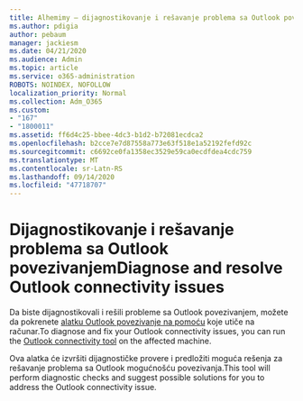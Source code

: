 ```yaml
---
title: Alhemimy – dijagnostikovanje i rešavanje problema sa Outlook povezivanjem
ms.author: pdigia
author: pebaum
manager: jackiesm
ms.date: 04/21/2020
ms.audience: Admin
ms.topic: article
ms.service: o365-administration
ROBOTS: NOINDEX, NOFOLLOW
localization_priority: Normal
ms.collection: Adm_O365
ms.custom:
- "167"
- "1800011"
ms.assetid: ff6d4c25-bbee-4dc3-b1d2-b72081ecdca2
ms.openlocfilehash: b2cce7e7d87558a773e63f518e1a52192fefd92c
ms.sourcegitcommit: c6692ce0fa1358ec3529e59ca0ecdfdea4cdc759
ms.translationtype: MT
ms.contentlocale: sr-Latn-RS
ms.lasthandoff: 09/14/2020
ms.locfileid: "47718707"
---
```

# <a name="diagnose-and-resolve-outlook-connectivity-issues"></a><span data-ttu-id="7cc38-102">Dijagnostikovanje i rešavanje problema sa Outlook povezivanjem</span><span class="sxs-lookup"><span data-stu-id="7cc38-102">Diagnose and resolve Outlook connectivity issues</span></span>

<span data-ttu-id="7cc38-103">Da biste dijagnostikovali i rešili probleme sa Outlook povezivanjem, možete da pokrenete [alatku Outlook povezivanje na pomoću](https://aka.ms/SaRA-OutlookDisconnect-Alchemy) koje utiče na računar.</span><span class="sxs-lookup"><span data-stu-id="7cc38-103">To diagnose and fix your Outlook connectivity issues, you can run the [Outlook connectivity tool](https://aka.ms/SaRA-OutlookDisconnect-Alchemy) on the affected machine.</span></span>
  
<span data-ttu-id="7cc38-104">Ova alatka će izvršiti dijagnostičke provere i predložiti moguća rešenja za rešavanje problema sa Outlook mogućnošću povezivanja.</span><span class="sxs-lookup"><span data-stu-id="7cc38-104">This tool will perform diagnostic checks and suggest possible solutions for you to address the Outlook connectivity issue.</span></span>
  